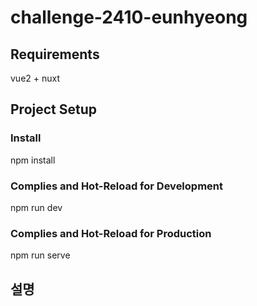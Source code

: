 # challenge-2410-eunhyeong


## Requirements
vue2 +  nuxt

## Project Setup

### Install
npm install

### Complies and Hot-Reload for Development
npm run dev

### Complies and Hot-Reload for Production
npm run serve



## 설명